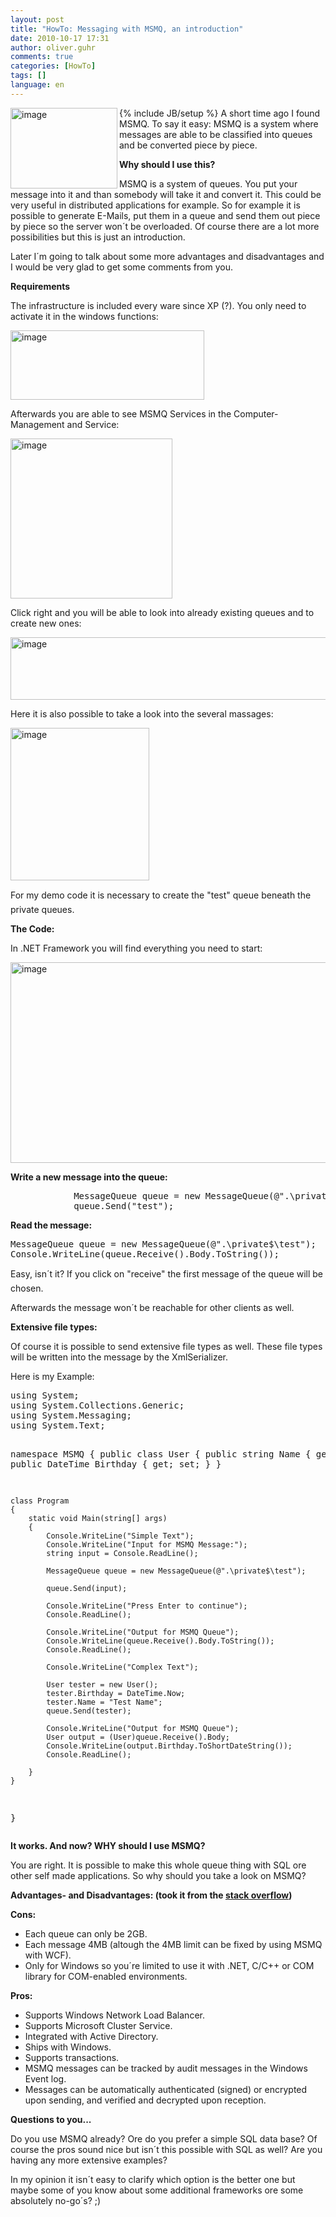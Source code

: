```yaml
---
layout: post
title: "HowTo: Messaging with MSMQ, an introduction"
date: 2010-10-17 17:31
author: oliver.guhr
comments: true
categories: [HowTo]
tags: []
language: en
---
```

{% include JB/setup %}
<img title="image" src="{{BASE_PATH}}/assets/wp-images-de/image_thumb224.png" border="0" alt="image" width="171" height="129" align="left" />A short time ago I found MSMQ. To say it easy: MSMQ is a system where messages are able to be classified into queues and be converted piece by piece.

<!--more-->

<strong>Why should I use this?</strong>

<strong> </strong>

MSMQ is a system of queues. You put your message into it and than somebody will take it and convert it. This could be very useful in distributed applications for example. So for example it is possible to generate E-Mails, put them in a queue and send them out piece by piece so the server won´t be overloaded. Of course there are a lot more possibilities but this is just an introduction.

Later I´m going to talk about some more advantages and disadvantages and I would be very glad to get some comments from you.

<strong>Requirements</strong>

<strong> </strong>

The infrastructure is included every ware since XP (?). You only need to activate it in the windows functions:

<img title="image" src="{{BASE_PATH}}/assets/wp-images-de/image_thumb225.png" border="0" alt="image" width="310" height="111" />

Afterwards you are able to see MSMQ Services in the Computer-Management and Service:

<img title="image" src="{{BASE_PATH}}/assets/wp-images-de/image_thumb226.png" border="0" alt="image" width="259" height="256" />

Click right and you will be able to look into already existing queues and to create new ones:

<img title="image" src="{{BASE_PATH}}/assets/wp-images-de/image_thumb227.png" border="0" alt="image" width="579" height="100" />

Here it is also possible to take a look into the several massages:

<img title="image" src="{{BASE_PATH}}/assets/wp-images-de/image_thumb228.png" border="0" alt="image" width="222" height="244" />

For my demo code it is necessary to create the "test" queue beneath the private queues.

<strong>The Code:</strong>

<strong> </strong>

In .NET Framework you will find everything you need to start:

<img title="image" src="{{BASE_PATH}}/assets/wp-images-de/image_thumb229.png" border="0" alt="image" width="563" height="321" />

<strong>Write a new message into the queue: </strong>

<strong> </strong>
<div id="scid:812469c5-0cb0-4c63-8c15-c81123a09de7:c2e44e40-8ab7-4612-ae91-3643b92ae43a" class="wlWriterEditableSmartContent" style="padding-bottom: 0px; margin: 0px; padding-left: 0px; padding-right: 0px; display: inline; float: none; padding-top: 0px">
<pre class="c#">            MessageQueue queue = new MessageQueue(@".\private$\test");
            queue.Send("test");</pre>
</div>
<strong>Read the message:</strong>
<div id="scid:812469c5-0cb0-4c63-8c15-c81123a09de7:95492638-483a-47d9-92b0-7dc30c4c6a89" class="wlWriterEditableSmartContent" style="padding-bottom: 0px; margin: 0px; padding-left: 0px; padding-right: 0px; display: inline; float: none; padding-top: 0px">
<pre class="c#">MessageQueue queue = new MessageQueue(@".\private$\test");
Console.WriteLine(queue.Receive().Body.ToString());</pre>
</div>
Easy, isn´t it? If you click on "receive" the first message of the queue will be chosen.

Afterwards the message won´t be reachable for other clients as well.

<strong>Extensive file types: </strong>

Of course it is possible to send extensive file types as well. These file types will be written into the message by the XmlSerializer.

Here is my Example:
<div id="scid:812469c5-0cb0-4c63-8c15-c81123a09de7:1e997a08-6a76-4013-b4de-565ab57d950c" class="wlWriterEditableSmartContent" style="padding-bottom: 0px; margin: 0px; padding-left: 0px; padding-right: 0px; display: inline; float: none; padding-top: 0px">
<pre class="c#">using System;
using System.Collections.Generic;
using System.Messaging;
using System.Text;

namespace MSMQ
{
    public class User
    {
        public string Name { get; set; }
        public DateTime Birthday { get; set; }
    }

    class Program
    {
        static void Main(string[] args)
        {
            Console.WriteLine("Simple Text");
            Console.WriteLine("Input for MSMQ Message:");
            string input = Console.ReadLine();

            MessageQueue queue = new MessageQueue(@".\private$\test");

            queue.Send(input);

            Console.WriteLine("Press Enter to continue");
            Console.ReadLine();

            Console.WriteLine("Output for MSMQ Queue");
            Console.WriteLine(queue.Receive().Body.ToString());
            Console.ReadLine();

            Console.WriteLine("Complex Text");

            User tester = new User();
            tester.Birthday = DateTime.Now;
            tester.Name = "Test Name";
            queue.Send(tester);

            Console.WriteLine("Output for MSMQ Queue");
            User output = (User)queue.Receive().Body;
            Console.WriteLine(output.Birthday.ToShortDateString());
            Console.ReadLine();

        }
    }
}</pre>
</div>
<strong>It works. And now? WHY should I use MSMQ?</strong>

<strong> </strong>

You are right. It is possible to make this whole queue thing with SQL ore other self made applications. So why should you take a look on MSMQ?

<strong>Advantages- and Disadvantages: (took it from the <a href="http://stackoverflow.com/questions/483108/msmq-vs-temporary-table-dump">stack overflow</a>)</strong>

<strong> </strong>

<strong> </strong>

<strong>Cons: </strong>
<ul>
	<li>Each queue can only be 2GB.</li>
	<li>Each message 4MB (altough the 4MB limit can be fixed by using MSMQ with WCF).</li>
	<li>Only for Windows so you´re limited to use it with .NET, C/C++ or COM library for COM-enabled environments.</li>
</ul>
<strong>Pros: </strong>
<ul>
	<li>Supports Windows Network Load Balancer.</li>
	<li>Supports Microsoft Cluster Service.</li>
	<li>Integrated with Active Directory.</li>
	<li>Ships with Windows.</li>
	<li>Supports transactions.</li>
	<li>MSMQ messages can be tracked by audit messages in the Windows Event log.</li>
	<li>Messages can be automatically authenticated (signed) or encrypted upon sending, and verified and decrypted upon reception.</li>
</ul>
<strong> </strong>

<strong>Questions to you...</strong>

<strong> </strong>

Do you use MSMQ already? Ore do you prefer a simple SQL data base? Of course the pros sound nice but isn´t this possible with SQL as well? Are you having any more extensive examples?

In my opinion it isn´t easy to clarify which option is the better one but maybe some of you know about some additional frameworks ore some absolutely no-go´s? ;)
